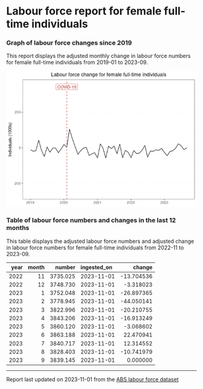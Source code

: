 Labour force report for female full-time individuals
================

### Graph of labour force changes since 2019

This report displays the adjusted monthly change in labour force numbers
for female full-time individuals from 2019-01 to 2023-09.

![](female_full-time_report_files/figure-gfm/unnamed-chunk-2-1.png)<!-- -->

### Table of labour force numbers and changes in the last 12 months

This table displays the adjusted labour force numbers and adjusted
change in labour force numbers for female full-time individuals from
2022-11 to 2023-09.

| year | month |   number | ingested_on |     change |
|-----:|------:|---------:|:------------|-----------:|
| 2022 |    11 | 3735.025 | 2023-11-01  | -13.704536 |
| 2022 |    12 | 3748.730 | 2023-11-01  |  -3.318023 |
| 2023 |     1 | 3752.048 | 2023-11-01  | -26.897365 |
| 2023 |     2 | 3778.945 | 2023-11-01  | -44.050141 |
| 2023 |     3 | 3822.996 | 2023-11-01  | -20.210755 |
| 2023 |     4 | 3843.206 | 2023-11-01  | -16.913249 |
| 2023 |     5 | 3860.120 | 2023-11-01  |  -3.068602 |
| 2023 |     6 | 3863.188 | 2023-11-01  |  22.470941 |
| 2023 |     7 | 3840.717 | 2023-11-01  |  12.314552 |
| 2023 |     8 | 3828.403 | 2023-11-01  | -10.741979 |
| 2023 |     9 | 3839.145 | 2023-11-01  |   0.000000 |

------------------------------------------------------------------------

Report last updated on 2023-11-01 from the [ABS labour force
dataset](https://www.abs.gov.au/statistics/labour/employment-and-unemployment/labour-force-australia/latest-release)
